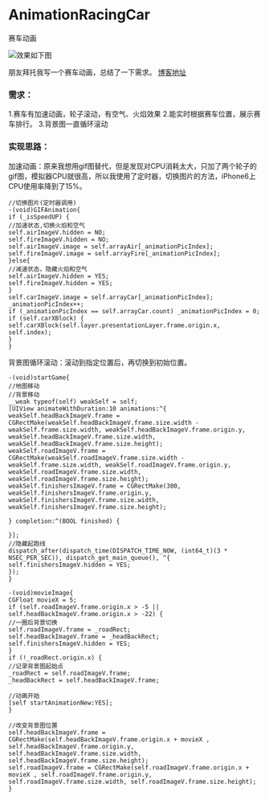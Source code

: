 # AnimationRacingCar
赛车动画

![效果如下图](https://github.com/ete8652/AnimationRacingCar/blob/master/eitn3-tjw3p.gif?raw=true)


朋友拜托我写一个赛车动画，总结了一下需求。
[博客地址](https://blog.csdn.net/fenghuangjc/article/details/81260111)

### 需求：

1.赛车有加速动画，轮子滚动，有空气、火焰效果
2.能实时根据赛车位置，展示赛车排行。
3.背景图一直循环滚动

### 实现思路：

加速动画：原来我想用gif图替代，但是发现对CPU消耗太大，只加了两个轮子的gif图，模拟器CPU就很高，所以我使用了定时器，切换图片的方法，iPhone6上CPU使用率降到了15%。
```
//切换图片(定时器调用)
-(void)GIFAnimation{
if (_isSpeedUP) {
//加速状态,切换火焰和空气
self.airImageV.hidden = NO;
self.fireImageV.hidden = NO;
self.airImageV.image = self.arrayAir[_animationPicIndex];
self.fireImageV.image = self.arrayFire[_animationPicIndex];
}else{
//减速状态，隐藏火焰和空气
self.airImageV.hidden = YES;
self.fireImageV.hidden = YES;
}
self.carImageV.image = self.arrayCar[_animationPicIndex];
_animationPicIndex++;
if (_animationPicIndex == self.arrayCar.count) _animationPicIndex = 0;
if (self.carXBlock) {
self.carXBlock(self.layer.presentationLayer.frame.origin.x, self.index);
}
}
```

背景图循环滚动：滚动到指定位置后，再切换到初始位置。

```
-(void)startGame{
//地图移动
//背景移动
__weak typeof(self) weakSelf = self;
[UIView animateWithDuration:10 animations:^{
weakSelf.headBackImageV.frame = CGRectMake(weakSelf.headBackImageV.frame.size.width - weakSelf.frame.size.width, weakSelf.headBackImageV.frame.origin.y, weakSelf.headBackImageV.frame.size.width, weakSelf.headBackImageV.frame.size.height);
weakSelf.roadImageV.frame = CGRectMake(weakSelf.roadImageV.frame.size.width - weakSelf.frame.size.width, weakSelf.roadImageV.frame.origin.y, weakSelf.roadImageV.frame.size.width, weakSelf.roadImageV.frame.size.height);
weakSelf.finishersImageV.frame = CGRectMake(300, weakSelf.finishersImageV.frame.origin.y, weakSelf.finishersImageV.frame.size.width, weakSelf.finishersImageV.frame.size.height);

} completion:^(BOOL finished) {

}];
//隐藏起跑线
dispatch_after(dispatch_time(DISPATCH_TIME_NOW, (int64_t)(3 * NSEC_PER_SEC)), dispatch_get_main_queue(), ^{
self.finishersImageV.hidden = YES;
});
}

-(void)movieImage{
CGFloat movieX = 5;
if (self.roadImageV.frame.origin.x > -5 || self.headBackImageV.frame.origin.x > -22) {
//一圈后背景切换
self.roadImageV.frame = _roadRect;
self.headBackImageV.frame = _headBackRect;
self.finishersImageV.hidden = YES;
}
if (!_roadRect.origin.x) {
//记录背景图起始点
_roadRect = self.roadImageV.frame;
_headBackRect = self.headBackImageV.frame;

//动画开始
[self startAnimationNew:YES];
}

//改变背景图位置
self.headBackImageV.frame = CGRectMake(self.headBackImageV.frame.origin.x + movieX , self.headBackImageV.frame.origin.y, self.headBackImageV.frame.size.width, self.headBackImageV.frame.size.height);
self.roadImageV.frame = CGRectMake(self.roadImageV.frame.origin.x + movieX , self.roadImageV.frame.origin.y, self.roadImageV.frame.size.width, self.roadImageV.frame.size.height);
}
```


